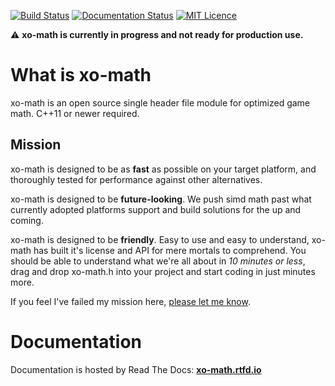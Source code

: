 [![Build Status](https://semaphoreci.com/api/v1/xoorath/xo-math/branches/master/shields_badge.svg)](https://semaphoreci.com/xoorath/xo-math)
[![Documentation Status](https://readthedocs.org/projects/xo-math/badge/?version=latest)](http://xo-math.readthedocs.io/en/latest/?badge=latest)
[![MIT Licence](https://badges.frapsoft.com/os/mit/mit.png?v=103)](https://tldrlegal.com/license/mit-license) 

:warning: **xo-math is currently in progress and not ready for production use.**

# What is xo-math

xo-math is an open source single header file module for optimized game math. C++11 or newer required.

## Mission

xo-math is designed to be as **fast** as possible on your target platform, and thoroughly tested for performance against other alternatives.

xo-math is designed to be **future-looking**. We push simd math past what currently adopted platforms support and build solutions for the up and coming.

xo-math is designed to be **friendly**. Easy to use and easy to understand, xo-math has built it's license and API for mere mortals to comprehend. You should be able to understand what we're all about in *10 minutes or less*, drag and drop xo-math.h into your project and start coding in just minutes more.

If you feel I've failed my mission here, [please let me know](https://github.com/xoorath/xo-math/issues).

# Documentation

Documentation is hosted by Read The Docs: **[xo-math.rtfd.io](http://xo-math.rtfd.io)**

